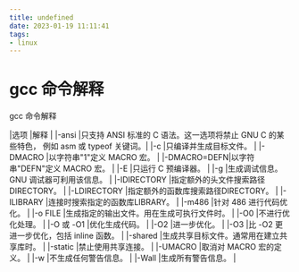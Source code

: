 ```yaml
---
title: undefined
date: 2023-01-19 11:11:41
tags:
- linux
---
```


# gcc 命令解释

gcc 命令解释

|选项        |解释                                                                                    |
|-ansi       |只支持 ANSI 标准的 C 语法。这一选项将禁止 GNU C 的某些特色， 例如 asm 或 typeof 关键词。|
|-c          |只编译并生成目标文件。                                                                  |
|-DMACRO     |以字符串"1"定义 MACRO 宏。                                                              |
|-DMACRO=DEFN|以字符串"DEFN"定义 MACRO 宏。                                                           |
|-E          |只运行 C 预编译器。                                                                     |
|-g          |生成调试信息。GNU 调试器可利用该信息。                                                  |
|-IDIRECTORY |指定额外的头文件搜索路径DIRECTORY。                                                     |
|-LDIRECTORY |指定额外的函数库搜索路径DIRECTORY。                                                     |
|-lLIBRARY   |连接时搜索指定的函数库LIBRARY。                                                         |
|-m486       |针对 486 进行代码优化。                                                                 |
|-o FILE     |生成指定的输出文件。用在生成可执行文件时。                                              |
|-O0         |不进行优化处理。                                                                        |
|-O 或 -O1   |优化生成代码。                                                                          |
|-O2         |进一步优化。                                                                            |
|-O3         |比 -O2 更进一步优化，包括 inline 函数。                                                 |
|-shared     |生成共享目标文件。通常用在建立共享库时。                                                |
|-static     |禁止使用共享连接。                                                                      |
|-UMACRO     |取消对 MACRO 宏的定义。                                                                 |
|-w          |不生成任何警告信息。                                                                    |
|-Wall       |生成所有警告信息。                                                                      |
